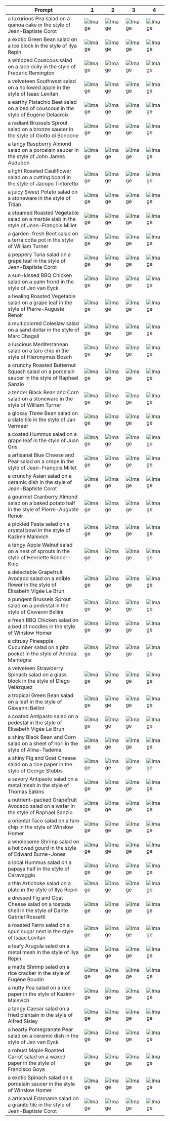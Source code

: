 | Prompt | 1 | 2 | 3 | 4 |
|-|-|-|-|-|
| a luxurious Pea salad on a quinoa cake in the style of Jean-Baptiste Corot | ![Image](https://salad-benchmark-public-assets.s3.us-east-2.amazonaws.com/sdxl/f14bf35b-ba27-4304-babf-a15de63c1898-0.jpg) | ![Image](https://salad-benchmark-public-assets.s3.us-east-2.amazonaws.com/sdxl/f14bf35b-ba27-4304-babf-a15de63c1898-1.jpg) | ![Image](https://salad-benchmark-public-assets.s3.us-east-2.amazonaws.com/sdxl/f14bf35b-ba27-4304-babf-a15de63c1898-2.jpg) | ![Image](https://salad-benchmark-public-assets.s3.us-east-2.amazonaws.com/sdxl/f14bf35b-ba27-4304-babf-a15de63c1898-3.jpg) |
| a exotic Green Bean salad on a ice block in the style of Ilya Repin | ![Image](https://salad-benchmark-public-assets.s3.us-east-2.amazonaws.com/sdxl/12582e69-c7e5-485b-8ee4-a98cb4589a46-0.jpg) | ![Image](https://salad-benchmark-public-assets.s3.us-east-2.amazonaws.com/sdxl/12582e69-c7e5-485b-8ee4-a98cb4589a46-1.jpg) | ![Image](https://salad-benchmark-public-assets.s3.us-east-2.amazonaws.com/sdxl/12582e69-c7e5-485b-8ee4-a98cb4589a46-2.jpg) | ![Image](https://salad-benchmark-public-assets.s3.us-east-2.amazonaws.com/sdxl/12582e69-c7e5-485b-8ee4-a98cb4589a46-3.jpg) |
| a whipped Couscous salad on a lace doily in the style of Frederic Remington | ![Image](https://salad-benchmark-public-assets.s3.us-east-2.amazonaws.com/sdxl/246da55c-38dd-4134-9de1-79bb94269c78-0.jpg) | ![Image](https://salad-benchmark-public-assets.s3.us-east-2.amazonaws.com/sdxl/246da55c-38dd-4134-9de1-79bb94269c78-1.jpg) | ![Image](https://salad-benchmark-public-assets.s3.us-east-2.amazonaws.com/sdxl/246da55c-38dd-4134-9de1-79bb94269c78-2.jpg) | ![Image](https://salad-benchmark-public-assets.s3.us-east-2.amazonaws.com/sdxl/246da55c-38dd-4134-9de1-79bb94269c78-3.jpg) |
| a velveteen Southwest salad on a hollowed apple in the style of Isaac Levitan | ![Image](https://salad-benchmark-public-assets.s3.us-east-2.amazonaws.com/sdxl/3fc23a5e-ecb6-47e5-9566-3949be8d17ee-0.jpg) | ![Image](https://salad-benchmark-public-assets.s3.us-east-2.amazonaws.com/sdxl/3fc23a5e-ecb6-47e5-9566-3949be8d17ee-1.jpg) | ![Image](https://salad-benchmark-public-assets.s3.us-east-2.amazonaws.com/sdxl/3fc23a5e-ecb6-47e5-9566-3949be8d17ee-2.jpg) | ![Image](https://salad-benchmark-public-assets.s3.us-east-2.amazonaws.com/sdxl/3fc23a5e-ecb6-47e5-9566-3949be8d17ee-3.jpg) |
| a earthy Pistachio Beet salad on a bed of couscous in the style of Eugène Delacroix | ![Image](https://salad-benchmark-public-assets.s3.us-east-2.amazonaws.com/sdxl/7406b55b-d721-466a-b0cc-1fdbb9102b39-0.jpg) | ![Image](https://salad-benchmark-public-assets.s3.us-east-2.amazonaws.com/sdxl/7406b55b-d721-466a-b0cc-1fdbb9102b39-1.jpg) | ![Image](https://salad-benchmark-public-assets.s3.us-east-2.amazonaws.com/sdxl/7406b55b-d721-466a-b0cc-1fdbb9102b39-2.jpg) | ![Image](https://salad-benchmark-public-assets.s3.us-east-2.amazonaws.com/sdxl/7406b55b-d721-466a-b0cc-1fdbb9102b39-3.jpg) |
| a radiant Brussels Sprout salad on a bronze saucer in the style of Giotto di Bondone | ![Image](https://salad-benchmark-public-assets.s3.us-east-2.amazonaws.com/sdxl/2d628f90-bac5-46d5-b5b3-2b86ab37b13f-0.jpg) | ![Image](https://salad-benchmark-public-assets.s3.us-east-2.amazonaws.com/sdxl/2d628f90-bac5-46d5-b5b3-2b86ab37b13f-1.jpg) | ![Image](https://salad-benchmark-public-assets.s3.us-east-2.amazonaws.com/sdxl/2d628f90-bac5-46d5-b5b3-2b86ab37b13f-2.jpg) | ![Image](https://salad-benchmark-public-assets.s3.us-east-2.amazonaws.com/sdxl/2d628f90-bac5-46d5-b5b3-2b86ab37b13f-3.jpg) |
| a tangy Raspberry Almond salad on a porcelain saucer in the style of John James Audubon | ![Image](https://salad-benchmark-public-assets.s3.us-east-2.amazonaws.com/sdxl/b1225033-4062-4b13-86d0-b1bee2fe7143-0.jpg) | ![Image](https://salad-benchmark-public-assets.s3.us-east-2.amazonaws.com/sdxl/b1225033-4062-4b13-86d0-b1bee2fe7143-1.jpg) | ![Image](https://salad-benchmark-public-assets.s3.us-east-2.amazonaws.com/sdxl/b1225033-4062-4b13-86d0-b1bee2fe7143-2.jpg) | ![Image](https://salad-benchmark-public-assets.s3.us-east-2.amazonaws.com/sdxl/b1225033-4062-4b13-86d0-b1bee2fe7143-3.jpg) |
| a light Roasted Cauliflower salad on a cutting board in the style of Jacopo Tintoretto | ![Image](https://salad-benchmark-public-assets.s3.us-east-2.amazonaws.com/sdxl/398c0a76-b410-4a3a-b7c1-c4aba6e0b9c8-0.jpg) | ![Image](https://salad-benchmark-public-assets.s3.us-east-2.amazonaws.com/sdxl/398c0a76-b410-4a3a-b7c1-c4aba6e0b9c8-1.jpg) | ![Image](https://salad-benchmark-public-assets.s3.us-east-2.amazonaws.com/sdxl/398c0a76-b410-4a3a-b7c1-c4aba6e0b9c8-2.jpg) | ![Image](https://salad-benchmark-public-assets.s3.us-east-2.amazonaws.com/sdxl/398c0a76-b410-4a3a-b7c1-c4aba6e0b9c8-3.jpg) |
| a juicy Sweet Potato salad on a stoneware in the style of Titian | ![Image](https://salad-benchmark-public-assets.s3.us-east-2.amazonaws.com/sdxl/a21fbb9b-eba9-44c9-bc63-2620a2849646-0.jpg) | ![Image](https://salad-benchmark-public-assets.s3.us-east-2.amazonaws.com/sdxl/a21fbb9b-eba9-44c9-bc63-2620a2849646-1.jpg) | ![Image](https://salad-benchmark-public-assets.s3.us-east-2.amazonaws.com/sdxl/a21fbb9b-eba9-44c9-bc63-2620a2849646-2.jpg) | ![Image](https://salad-benchmark-public-assets.s3.us-east-2.amazonaws.com/sdxl/a21fbb9b-eba9-44c9-bc63-2620a2849646-3.jpg) |
| a steamed Roasted Vegetable salad on a marble slab in the style of Jean-François Millet | ![Image](https://salad-benchmark-public-assets.s3.us-east-2.amazonaws.com/sdxl/c2d0bce8-8c51-421d-8340-78703635f7b3-0.jpg) | ![Image](https://salad-benchmark-public-assets.s3.us-east-2.amazonaws.com/sdxl/c2d0bce8-8c51-421d-8340-78703635f7b3-1.jpg) | ![Image](https://salad-benchmark-public-assets.s3.us-east-2.amazonaws.com/sdxl/c2d0bce8-8c51-421d-8340-78703635f7b3-2.jpg) | ![Image](https://salad-benchmark-public-assets.s3.us-east-2.amazonaws.com/sdxl/c2d0bce8-8c51-421d-8340-78703635f7b3-3.jpg) |
| a garden-fresh Beet salad on a terra cotta pot in the style of William Turner | ![Image](https://salad-benchmark-public-assets.s3.us-east-2.amazonaws.com/sdxl/465d44f5-56c8-4698-8a24-3814e66d66b9-0.jpg) | ![Image](https://salad-benchmark-public-assets.s3.us-east-2.amazonaws.com/sdxl/465d44f5-56c8-4698-8a24-3814e66d66b9-1.jpg) | ![Image](https://salad-benchmark-public-assets.s3.us-east-2.amazonaws.com/sdxl/465d44f5-56c8-4698-8a24-3814e66d66b9-2.jpg) | ![Image](https://salad-benchmark-public-assets.s3.us-east-2.amazonaws.com/sdxl/465d44f5-56c8-4698-8a24-3814e66d66b9-3.jpg) |
| a peppery Tuna salad on a grape leaf in the style of Jean-Baptiste Corot | ![Image](https://salad-benchmark-public-assets.s3.us-east-2.amazonaws.com/sdxl/c87c572e-1935-4c53-b326-4b98c4ac320d-0.jpg) | ![Image](https://salad-benchmark-public-assets.s3.us-east-2.amazonaws.com/sdxl/c87c572e-1935-4c53-b326-4b98c4ac320d-1.jpg) | ![Image](https://salad-benchmark-public-assets.s3.us-east-2.amazonaws.com/sdxl/c87c572e-1935-4c53-b326-4b98c4ac320d-2.jpg) | ![Image](https://salad-benchmark-public-assets.s3.us-east-2.amazonaws.com/sdxl/c87c572e-1935-4c53-b326-4b98c4ac320d-3.jpg) |
| a sun-kissed BBQ Chicken salad on a palm frond in the style of Jan van Eyck | ![Image](https://salad-benchmark-public-assets.s3.us-east-2.amazonaws.com/sdxl/60bbd40f-0399-4a0c-9063-112a2d450728-0.jpg) | ![Image](https://salad-benchmark-public-assets.s3.us-east-2.amazonaws.com/sdxl/60bbd40f-0399-4a0c-9063-112a2d450728-1.jpg) | ![Image](https://salad-benchmark-public-assets.s3.us-east-2.amazonaws.com/sdxl/60bbd40f-0399-4a0c-9063-112a2d450728-2.jpg) | ![Image](https://salad-benchmark-public-assets.s3.us-east-2.amazonaws.com/sdxl/60bbd40f-0399-4a0c-9063-112a2d450728-3.jpg) |
| a healing Roasted Vegetable salad on a grape leaf in the style of Pierre-Auguste Renoir | ![Image](https://salad-benchmark-public-assets.s3.us-east-2.amazonaws.com/sdxl/b9852a7a-549f-41dc-9969-aae3192e8918-0.jpg) | ![Image](https://salad-benchmark-public-assets.s3.us-east-2.amazonaws.com/sdxl/b9852a7a-549f-41dc-9969-aae3192e8918-1.jpg) | ![Image](https://salad-benchmark-public-assets.s3.us-east-2.amazonaws.com/sdxl/b9852a7a-549f-41dc-9969-aae3192e8918-2.jpg) | ![Image](https://salad-benchmark-public-assets.s3.us-east-2.amazonaws.com/sdxl/b9852a7a-549f-41dc-9969-aae3192e8918-3.jpg) |
| a multicolored Coleslaw salad on a sand dollar in the style of Marc Chagall | ![Image](https://salad-benchmark-public-assets.s3.us-east-2.amazonaws.com/sdxl/4a7ad078-3a01-4eb2-956d-3e4a91706446-0.jpg) | ![Image](https://salad-benchmark-public-assets.s3.us-east-2.amazonaws.com/sdxl/4a7ad078-3a01-4eb2-956d-3e4a91706446-1.jpg) | ![Image](https://salad-benchmark-public-assets.s3.us-east-2.amazonaws.com/sdxl/4a7ad078-3a01-4eb2-956d-3e4a91706446-2.jpg) | ![Image](https://salad-benchmark-public-assets.s3.us-east-2.amazonaws.com/sdxl/4a7ad078-3a01-4eb2-956d-3e4a91706446-3.jpg) |
| a luscious Mediterranean salad on a taro chip in the style of Hieronymus Bosch | ![Image](https://salad-benchmark-public-assets.s3.us-east-2.amazonaws.com/sdxl/f33836b4-a754-4f11-ad81-2a470046a5bb-0.jpg) | ![Image](https://salad-benchmark-public-assets.s3.us-east-2.amazonaws.com/sdxl/f33836b4-a754-4f11-ad81-2a470046a5bb-1.jpg) | ![Image](https://salad-benchmark-public-assets.s3.us-east-2.amazonaws.com/sdxl/f33836b4-a754-4f11-ad81-2a470046a5bb-2.jpg) | ![Image](https://salad-benchmark-public-assets.s3.us-east-2.amazonaws.com/sdxl/f33836b4-a754-4f11-ad81-2a470046a5bb-3.jpg) |
| a crunchy Roasted Butternut Squash salad on a porcelain saucer in the style of Raphael Sanzio | ![Image](https://salad-benchmark-public-assets.s3.us-east-2.amazonaws.com/sdxl/75f1258f-e881-410d-8a5a-59ad8b8f3705-0.jpg) | ![Image](https://salad-benchmark-public-assets.s3.us-east-2.amazonaws.com/sdxl/75f1258f-e881-410d-8a5a-59ad8b8f3705-1.jpg) | ![Image](https://salad-benchmark-public-assets.s3.us-east-2.amazonaws.com/sdxl/75f1258f-e881-410d-8a5a-59ad8b8f3705-2.jpg) | ![Image](https://salad-benchmark-public-assets.s3.us-east-2.amazonaws.com/sdxl/75f1258f-e881-410d-8a5a-59ad8b8f3705-3.jpg) |
| a tender Black Bean and Corn salad on a stoneware in the style of William Turner | ![Image](https://salad-benchmark-public-assets.s3.us-east-2.amazonaws.com/sdxl/bf31af1f-486f-42a3-a482-c1d581d020e0-0.jpg) | ![Image](https://salad-benchmark-public-assets.s3.us-east-2.amazonaws.com/sdxl/bf31af1f-486f-42a3-a482-c1d581d020e0-1.jpg) | ![Image](https://salad-benchmark-public-assets.s3.us-east-2.amazonaws.com/sdxl/bf31af1f-486f-42a3-a482-c1d581d020e0-2.jpg) | ![Image](https://salad-benchmark-public-assets.s3.us-east-2.amazonaws.com/sdxl/bf31af1f-486f-42a3-a482-c1d581d020e0-3.jpg) |
| a glossy Three Bean salad on a slate tile in the style of Jan Vermeer | ![Image](https://salad-benchmark-public-assets.s3.us-east-2.amazonaws.com/sdxl/49d8c05a-7bbf-443c-8865-fe393b9725b4-0.jpg) | ![Image](https://salad-benchmark-public-assets.s3.us-east-2.amazonaws.com/sdxl/49d8c05a-7bbf-443c-8865-fe393b9725b4-1.jpg) | ![Image](https://salad-benchmark-public-assets.s3.us-east-2.amazonaws.com/sdxl/49d8c05a-7bbf-443c-8865-fe393b9725b4-2.jpg) | ![Image](https://salad-benchmark-public-assets.s3.us-east-2.amazonaws.com/sdxl/49d8c05a-7bbf-443c-8865-fe393b9725b4-3.jpg) |
| a coated Hummus salad on a grape leaf in the style of Juan Gris | ![Image](https://salad-benchmark-public-assets.s3.us-east-2.amazonaws.com/sdxl/8f03153a-ea51-45a7-af29-4e6fe5d082ad-0.jpg) | ![Image](https://salad-benchmark-public-assets.s3.us-east-2.amazonaws.com/sdxl/8f03153a-ea51-45a7-af29-4e6fe5d082ad-1.jpg) | ![Image](https://salad-benchmark-public-assets.s3.us-east-2.amazonaws.com/sdxl/8f03153a-ea51-45a7-af29-4e6fe5d082ad-2.jpg) | ![Image](https://salad-benchmark-public-assets.s3.us-east-2.amazonaws.com/sdxl/8f03153a-ea51-45a7-af29-4e6fe5d082ad-3.jpg) |
| a artisanal Blue Cheese and Pear salad on a crepe in the style of Jean-François Millet | ![Image](https://salad-benchmark-public-assets.s3.us-east-2.amazonaws.com/sdxl/e97649e3-1031-4441-a480-2ac88e129e98-0.jpg) | ![Image](https://salad-benchmark-public-assets.s3.us-east-2.amazonaws.com/sdxl/e97649e3-1031-4441-a480-2ac88e129e98-1.jpg) | ![Image](https://salad-benchmark-public-assets.s3.us-east-2.amazonaws.com/sdxl/e97649e3-1031-4441-a480-2ac88e129e98-2.jpg) | ![Image](https://salad-benchmark-public-assets.s3.us-east-2.amazonaws.com/sdxl/e97649e3-1031-4441-a480-2ac88e129e98-3.jpg) |
| a crunchy Asian salad on a ceramic dish in the style of Jean-Baptiste Corot | ![Image](https://salad-benchmark-public-assets.s3.us-east-2.amazonaws.com/sdxl/bc87b6a1-a8a1-45bc-a9e4-c64c19c997b2-0.jpg) | ![Image](https://salad-benchmark-public-assets.s3.us-east-2.amazonaws.com/sdxl/bc87b6a1-a8a1-45bc-a9e4-c64c19c997b2-1.jpg) | ![Image](https://salad-benchmark-public-assets.s3.us-east-2.amazonaws.com/sdxl/bc87b6a1-a8a1-45bc-a9e4-c64c19c997b2-2.jpg) | ![Image](https://salad-benchmark-public-assets.s3.us-east-2.amazonaws.com/sdxl/bc87b6a1-a8a1-45bc-a9e4-c64c19c997b2-3.jpg) |
| a gourmet Cranberry Almond salad on a baked potato half in the style of Pierre-Auguste Renoir | ![Image](https://salad-benchmark-public-assets.s3.us-east-2.amazonaws.com/sdxl/60800a1b-ab07-4263-b547-3336c3bf5c1e-0.jpg) | ![Image](https://salad-benchmark-public-assets.s3.us-east-2.amazonaws.com/sdxl/60800a1b-ab07-4263-b547-3336c3bf5c1e-1.jpg) | ![Image](https://salad-benchmark-public-assets.s3.us-east-2.amazonaws.com/sdxl/60800a1b-ab07-4263-b547-3336c3bf5c1e-2.jpg) | ![Image](https://salad-benchmark-public-assets.s3.us-east-2.amazonaws.com/sdxl/60800a1b-ab07-4263-b547-3336c3bf5c1e-3.jpg) |
| a pickled Pasta salad on a crystal bowl in the style of Kazimir Malevich | ![Image](https://salad-benchmark-public-assets.s3.us-east-2.amazonaws.com/sdxl/7434c7b9-cdca-408e-b440-55ba3ebacb2e-0.jpg) | ![Image](https://salad-benchmark-public-assets.s3.us-east-2.amazonaws.com/sdxl/7434c7b9-cdca-408e-b440-55ba3ebacb2e-1.jpg) | ![Image](https://salad-benchmark-public-assets.s3.us-east-2.amazonaws.com/sdxl/7434c7b9-cdca-408e-b440-55ba3ebacb2e-2.jpg) | ![Image](https://salad-benchmark-public-assets.s3.us-east-2.amazonaws.com/sdxl/7434c7b9-cdca-408e-b440-55ba3ebacb2e-3.jpg) |
| a tangy Apple Walnut salad on a nest of sprouts in the style of Henriette Ronner-Knip | ![Image](https://salad-benchmark-public-assets.s3.us-east-2.amazonaws.com/sdxl/43d3c74a-2560-46ab-9d1b-26ed16b66e3e-0.jpg) | ![Image](https://salad-benchmark-public-assets.s3.us-east-2.amazonaws.com/sdxl/43d3c74a-2560-46ab-9d1b-26ed16b66e3e-1.jpg) | ![Image](https://salad-benchmark-public-assets.s3.us-east-2.amazonaws.com/sdxl/43d3c74a-2560-46ab-9d1b-26ed16b66e3e-2.jpg) | ![Image](https://salad-benchmark-public-assets.s3.us-east-2.amazonaws.com/sdxl/43d3c74a-2560-46ab-9d1b-26ed16b66e3e-3.jpg) |
| a delectable Grapefruit Avocado salad on a edible flower in the style of Élisabeth Vigée Le Brun | ![Image](https://salad-benchmark-public-assets.s3.us-east-2.amazonaws.com/sdxl/a79ee781-7afa-40a3-a548-6d5d30f57336-0.jpg) | ![Image](https://salad-benchmark-public-assets.s3.us-east-2.amazonaws.com/sdxl/a79ee781-7afa-40a3-a548-6d5d30f57336-1.jpg) | ![Image](https://salad-benchmark-public-assets.s3.us-east-2.amazonaws.com/sdxl/a79ee781-7afa-40a3-a548-6d5d30f57336-2.jpg) | ![Image](https://salad-benchmark-public-assets.s3.us-east-2.amazonaws.com/sdxl/a79ee781-7afa-40a3-a548-6d5d30f57336-3.jpg) |
| a pungent Brussels Sprout salad on a pedestal in the style of Giovanni Bellini | ![Image](https://salad-benchmark-public-assets.s3.us-east-2.amazonaws.com/sdxl/d3c61686-7d45-4bf5-b1a5-2acdef8a8da1-0.jpg) | ![Image](https://salad-benchmark-public-assets.s3.us-east-2.amazonaws.com/sdxl/d3c61686-7d45-4bf5-b1a5-2acdef8a8da1-1.jpg) | ![Image](https://salad-benchmark-public-assets.s3.us-east-2.amazonaws.com/sdxl/d3c61686-7d45-4bf5-b1a5-2acdef8a8da1-2.jpg) | ![Image](https://salad-benchmark-public-assets.s3.us-east-2.amazonaws.com/sdxl/d3c61686-7d45-4bf5-b1a5-2acdef8a8da1-3.jpg) |
| a fresh BBQ Chicken salad on a bed of noodles in the style of Winslow Homer | ![Image](https://salad-benchmark-public-assets.s3.us-east-2.amazonaws.com/sdxl/85154bd3-e7ba-4caf-ac71-39817ba12bbf-0.jpg) | ![Image](https://salad-benchmark-public-assets.s3.us-east-2.amazonaws.com/sdxl/85154bd3-e7ba-4caf-ac71-39817ba12bbf-1.jpg) | ![Image](https://salad-benchmark-public-assets.s3.us-east-2.amazonaws.com/sdxl/85154bd3-e7ba-4caf-ac71-39817ba12bbf-2.jpg) | ![Image](https://salad-benchmark-public-assets.s3.us-east-2.amazonaws.com/sdxl/85154bd3-e7ba-4caf-ac71-39817ba12bbf-3.jpg) |
| a citrusy Pineapple Cucumber salad on a pita pocket in the style of Andrea Mantegna | ![Image](https://salad-benchmark-public-assets.s3.us-east-2.amazonaws.com/sdxl/5298849a-549d-4082-b596-51753ab04185-0.jpg) | ![Image](https://salad-benchmark-public-assets.s3.us-east-2.amazonaws.com/sdxl/5298849a-549d-4082-b596-51753ab04185-1.jpg) | ![Image](https://salad-benchmark-public-assets.s3.us-east-2.amazonaws.com/sdxl/5298849a-549d-4082-b596-51753ab04185-2.jpg) | ![Image](https://salad-benchmark-public-assets.s3.us-east-2.amazonaws.com/sdxl/5298849a-549d-4082-b596-51753ab04185-3.jpg) |
| a velveteen Strawberry Spinach salad on a glass block in the style of Diego Velázquez | ![Image](https://salad-benchmark-public-assets.s3.us-east-2.amazonaws.com/sdxl/38781440-33f9-4b6b-b862-2bd51d44e9fe-0.jpg) | ![Image](https://salad-benchmark-public-assets.s3.us-east-2.amazonaws.com/sdxl/38781440-33f9-4b6b-b862-2bd51d44e9fe-1.jpg) | ![Image](https://salad-benchmark-public-assets.s3.us-east-2.amazonaws.com/sdxl/38781440-33f9-4b6b-b862-2bd51d44e9fe-2.jpg) | ![Image](https://salad-benchmark-public-assets.s3.us-east-2.amazonaws.com/sdxl/38781440-33f9-4b6b-b862-2bd51d44e9fe-3.jpg) |
| a tropical Green Bean salad on a leaf in the style of Giovanni Bellini | ![Image](https://salad-benchmark-public-assets.s3.us-east-2.amazonaws.com/sdxl/764331a4-d38a-4274-8d83-9d06d0989962-0.jpg) | ![Image](https://salad-benchmark-public-assets.s3.us-east-2.amazonaws.com/sdxl/764331a4-d38a-4274-8d83-9d06d0989962-1.jpg) | ![Image](https://salad-benchmark-public-assets.s3.us-east-2.amazonaws.com/sdxl/764331a4-d38a-4274-8d83-9d06d0989962-2.jpg) | ![Image](https://salad-benchmark-public-assets.s3.us-east-2.amazonaws.com/sdxl/764331a4-d38a-4274-8d83-9d06d0989962-3.jpg) |
| a coated Antipasto salad on a pedestal in the style of Élisabeth Vigée Le Brun | ![Image](https://salad-benchmark-public-assets.s3.us-east-2.amazonaws.com/sdxl/7547cb66-7db3-4a5e-b265-477812c7137b-0.jpg) | ![Image](https://salad-benchmark-public-assets.s3.us-east-2.amazonaws.com/sdxl/7547cb66-7db3-4a5e-b265-477812c7137b-1.jpg) | ![Image](https://salad-benchmark-public-assets.s3.us-east-2.amazonaws.com/sdxl/7547cb66-7db3-4a5e-b265-477812c7137b-2.jpg) | ![Image](https://salad-benchmark-public-assets.s3.us-east-2.amazonaws.com/sdxl/7547cb66-7db3-4a5e-b265-477812c7137b-3.jpg) |
| a shiny Black Bean and Corn salad on a sheet of nori in the style of Alma-Tadema | ![Image](https://salad-benchmark-public-assets.s3.us-east-2.amazonaws.com/sdxl/3be7e5dc-62ec-408a-8dd2-fc266736d91e-0.jpg) | ![Image](https://salad-benchmark-public-assets.s3.us-east-2.amazonaws.com/sdxl/3be7e5dc-62ec-408a-8dd2-fc266736d91e-1.jpg) | ![Image](https://salad-benchmark-public-assets.s3.us-east-2.amazonaws.com/sdxl/3be7e5dc-62ec-408a-8dd2-fc266736d91e-2.jpg) | ![Image](https://salad-benchmark-public-assets.s3.us-east-2.amazonaws.com/sdxl/3be7e5dc-62ec-408a-8dd2-fc266736d91e-3.jpg) |
| a shiny Fig and Goat Cheese salad on a rice paper in the style of George Stubbs | ![Image](https://salad-benchmark-public-assets.s3.us-east-2.amazonaws.com/sdxl/a630cd85-d991-438b-b6c8-7a2e1a5d27a7-0.jpg) | ![Image](https://salad-benchmark-public-assets.s3.us-east-2.amazonaws.com/sdxl/a630cd85-d991-438b-b6c8-7a2e1a5d27a7-1.jpg) | ![Image](https://salad-benchmark-public-assets.s3.us-east-2.amazonaws.com/sdxl/a630cd85-d991-438b-b6c8-7a2e1a5d27a7-2.jpg) | ![Image](https://salad-benchmark-public-assets.s3.us-east-2.amazonaws.com/sdxl/a630cd85-d991-438b-b6c8-7a2e1a5d27a7-3.jpg) |
| a savory Antipasto salad on a metal mesh in the style of Thomas Eakins | ![Image](https://salad-benchmark-public-assets.s3.us-east-2.amazonaws.com/sdxl/f69cae6d-f274-41ed-91ea-ba4e486db0b8-0.jpg) | ![Image](https://salad-benchmark-public-assets.s3.us-east-2.amazonaws.com/sdxl/f69cae6d-f274-41ed-91ea-ba4e486db0b8-1.jpg) | ![Image](https://salad-benchmark-public-assets.s3.us-east-2.amazonaws.com/sdxl/f69cae6d-f274-41ed-91ea-ba4e486db0b8-2.jpg) | ![Image](https://salad-benchmark-public-assets.s3.us-east-2.amazonaws.com/sdxl/f69cae6d-f274-41ed-91ea-ba4e486db0b8-3.jpg) |
| a nutrient-packed Grapefruit Avocado salad on a wafer in the style of Raphael Sanzio | ![Image](https://salad-benchmark-public-assets.s3.us-east-2.amazonaws.com/sdxl/da95b832-cfa7-4d73-8b39-9ae76ca33534-0.jpg) | ![Image](https://salad-benchmark-public-assets.s3.us-east-2.amazonaws.com/sdxl/da95b832-cfa7-4d73-8b39-9ae76ca33534-1.jpg) | ![Image](https://salad-benchmark-public-assets.s3.us-east-2.amazonaws.com/sdxl/da95b832-cfa7-4d73-8b39-9ae76ca33534-2.jpg) | ![Image](https://salad-benchmark-public-assets.s3.us-east-2.amazonaws.com/sdxl/da95b832-cfa7-4d73-8b39-9ae76ca33534-3.jpg) |
| a oriental Taco salad on a taro chip in the style of Winslow Homer | ![Image](https://salad-benchmark-public-assets.s3.us-east-2.amazonaws.com/sdxl/87949a46-6108-4071-8eed-a937b23cbc8c-0.jpg) | ![Image](https://salad-benchmark-public-assets.s3.us-east-2.amazonaws.com/sdxl/87949a46-6108-4071-8eed-a937b23cbc8c-1.jpg) | ![Image](https://salad-benchmark-public-assets.s3.us-east-2.amazonaws.com/sdxl/87949a46-6108-4071-8eed-a937b23cbc8c-2.jpg) | ![Image](https://salad-benchmark-public-assets.s3.us-east-2.amazonaws.com/sdxl/87949a46-6108-4071-8eed-a937b23cbc8c-3.jpg) |
| a wholesome Shrimp salad on a hollowed gourd in the style of Edward Burne-Jones | ![Image](https://salad-benchmark-public-assets.s3.us-east-2.amazonaws.com/sdxl/39320aff-663a-4a1d-9242-3e1c0a8472ab-0.jpg) | ![Image](https://salad-benchmark-public-assets.s3.us-east-2.amazonaws.com/sdxl/39320aff-663a-4a1d-9242-3e1c0a8472ab-1.jpg) | ![Image](https://salad-benchmark-public-assets.s3.us-east-2.amazonaws.com/sdxl/39320aff-663a-4a1d-9242-3e1c0a8472ab-2.jpg) | ![Image](https://salad-benchmark-public-assets.s3.us-east-2.amazonaws.com/sdxl/39320aff-663a-4a1d-9242-3e1c0a8472ab-3.jpg) |
| a local Hummus salad on a papaya half in the style of Caravaggio | ![Image](https://salad-benchmark-public-assets.s3.us-east-2.amazonaws.com/sdxl/0b5c5767-6211-446d-853d-19fb041b93c9-0.jpg) | ![Image](https://salad-benchmark-public-assets.s3.us-east-2.amazonaws.com/sdxl/0b5c5767-6211-446d-853d-19fb041b93c9-1.jpg) | ![Image](https://salad-benchmark-public-assets.s3.us-east-2.amazonaws.com/sdxl/0b5c5767-6211-446d-853d-19fb041b93c9-2.jpg) | ![Image](https://salad-benchmark-public-assets.s3.us-east-2.amazonaws.com/sdxl/0b5c5767-6211-446d-853d-19fb041b93c9-3.jpg) |
| a thin Artichoke salad on a plate in the style of Ilya Repin | ![Image](https://salad-benchmark-public-assets.s3.us-east-2.amazonaws.com/sdxl/8284f885-0223-4ab5-b594-9d574e76e41c-0.jpg) | ![Image](https://salad-benchmark-public-assets.s3.us-east-2.amazonaws.com/sdxl/8284f885-0223-4ab5-b594-9d574e76e41c-1.jpg) | ![Image](https://salad-benchmark-public-assets.s3.us-east-2.amazonaws.com/sdxl/8284f885-0223-4ab5-b594-9d574e76e41c-2.jpg) | ![Image](https://salad-benchmark-public-assets.s3.us-east-2.amazonaws.com/sdxl/8284f885-0223-4ab5-b594-9d574e76e41c-3.jpg) |
| a dressed Fig and Goat Cheese salad on a tostada shell in the style of Dante Gabriel Rossetti | ![Image](https://salad-benchmark-public-assets.s3.us-east-2.amazonaws.com/sdxl/1eb38400-ea95-4788-bfbb-c7b79bd3af88-0.jpg) | ![Image](https://salad-benchmark-public-assets.s3.us-east-2.amazonaws.com/sdxl/1eb38400-ea95-4788-bfbb-c7b79bd3af88-1.jpg) | ![Image](https://salad-benchmark-public-assets.s3.us-east-2.amazonaws.com/sdxl/1eb38400-ea95-4788-bfbb-c7b79bd3af88-2.jpg) | ![Image](https://salad-benchmark-public-assets.s3.us-east-2.amazonaws.com/sdxl/1eb38400-ea95-4788-bfbb-c7b79bd3af88-3.jpg) |
| a roasted Farro salad on a spun sugar nest in the style of Isaac Levitan | ![Image](https://salad-benchmark-public-assets.s3.us-east-2.amazonaws.com/sdxl/9ccf4347-8d74-4436-b007-b9a3fa914c43-0.jpg) | ![Image](https://salad-benchmark-public-assets.s3.us-east-2.amazonaws.com/sdxl/9ccf4347-8d74-4436-b007-b9a3fa914c43-1.jpg) | ![Image](https://salad-benchmark-public-assets.s3.us-east-2.amazonaws.com/sdxl/9ccf4347-8d74-4436-b007-b9a3fa914c43-2.jpg) | ![Image](https://salad-benchmark-public-assets.s3.us-east-2.amazonaws.com/sdxl/9ccf4347-8d74-4436-b007-b9a3fa914c43-3.jpg) |
| a leafy Arugula salad on a metal mesh in the style of Ilya Repin | ![Image](https://salad-benchmark-public-assets.s3.us-east-2.amazonaws.com/sdxl/f6aea305-bf92-41f5-880b-debffba08c27-0.jpg) | ![Image](https://salad-benchmark-public-assets.s3.us-east-2.amazonaws.com/sdxl/f6aea305-bf92-41f5-880b-debffba08c27-1.jpg) | ![Image](https://salad-benchmark-public-assets.s3.us-east-2.amazonaws.com/sdxl/f6aea305-bf92-41f5-880b-debffba08c27-2.jpg) | ![Image](https://salad-benchmark-public-assets.s3.us-east-2.amazonaws.com/sdxl/f6aea305-bf92-41f5-880b-debffba08c27-3.jpg) |
| a matte Shrimp salad on a rice cracker in the style of Eugène Boudin | ![Image](https://salad-benchmark-public-assets.s3.us-east-2.amazonaws.com/sdxl/a4074e28-214c-4df2-af3d-c75f62e782dd-0.jpg) | ![Image](https://salad-benchmark-public-assets.s3.us-east-2.amazonaws.com/sdxl/a4074e28-214c-4df2-af3d-c75f62e782dd-1.jpg) | ![Image](https://salad-benchmark-public-assets.s3.us-east-2.amazonaws.com/sdxl/a4074e28-214c-4df2-af3d-c75f62e782dd-2.jpg) | ![Image](https://salad-benchmark-public-assets.s3.us-east-2.amazonaws.com/sdxl/a4074e28-214c-4df2-af3d-c75f62e782dd-3.jpg) |
| a nutty Pea salad on a rice paper in the style of Kazimir Malevich | ![Image](https://salad-benchmark-public-assets.s3.us-east-2.amazonaws.com/sdxl/c0133e94-0f9f-4276-87a3-09f9a71564bb-0.jpg) | ![Image](https://salad-benchmark-public-assets.s3.us-east-2.amazonaws.com/sdxl/c0133e94-0f9f-4276-87a3-09f9a71564bb-1.jpg) | ![Image](https://salad-benchmark-public-assets.s3.us-east-2.amazonaws.com/sdxl/c0133e94-0f9f-4276-87a3-09f9a71564bb-2.jpg) | ![Image](https://salad-benchmark-public-assets.s3.us-east-2.amazonaws.com/sdxl/c0133e94-0f9f-4276-87a3-09f9a71564bb-3.jpg) |
| a tangy Caesar salad on a fried plantain in the style of Alfred Sisley | ![Image](https://salad-benchmark-public-assets.s3.us-east-2.amazonaws.com/sdxl/2749a204-da88-4371-846b-5de8ed65ccf5-0.jpg) | ![Image](https://salad-benchmark-public-assets.s3.us-east-2.amazonaws.com/sdxl/2749a204-da88-4371-846b-5de8ed65ccf5-1.jpg) | ![Image](https://salad-benchmark-public-assets.s3.us-east-2.amazonaws.com/sdxl/2749a204-da88-4371-846b-5de8ed65ccf5-2.jpg) | ![Image](https://salad-benchmark-public-assets.s3.us-east-2.amazonaws.com/sdxl/2749a204-da88-4371-846b-5de8ed65ccf5-3.jpg) |
| a hearty Pomegranate Pear salad on a ceramic dish in the style of Jan van Eyck | ![Image](https://salad-benchmark-public-assets.s3.us-east-2.amazonaws.com/sdxl/54b1d529-1ae8-41c8-a1ca-d498084126bc-0.jpg) | ![Image](https://salad-benchmark-public-assets.s3.us-east-2.amazonaws.com/sdxl/54b1d529-1ae8-41c8-a1ca-d498084126bc-1.jpg) | ![Image](https://salad-benchmark-public-assets.s3.us-east-2.amazonaws.com/sdxl/54b1d529-1ae8-41c8-a1ca-d498084126bc-2.jpg) | ![Image](https://salad-benchmark-public-assets.s3.us-east-2.amazonaws.com/sdxl/54b1d529-1ae8-41c8-a1ca-d498084126bc-3.jpg) |
| a robust Maple Roasted Carrot salad on a waxed paper in the style of Francisco Goya | ![Image](https://salad-benchmark-public-assets.s3.us-east-2.amazonaws.com/sdxl/1a78812d-27a4-4964-9703-cec671fc3e4e-0.jpg) | ![Image](https://salad-benchmark-public-assets.s3.us-east-2.amazonaws.com/sdxl/1a78812d-27a4-4964-9703-cec671fc3e4e-1.jpg) | ![Image](https://salad-benchmark-public-assets.s3.us-east-2.amazonaws.com/sdxl/1a78812d-27a4-4964-9703-cec671fc3e4e-2.jpg) | ![Image](https://salad-benchmark-public-assets.s3.us-east-2.amazonaws.com/sdxl/1a78812d-27a4-4964-9703-cec671fc3e4e-3.jpg) |
| a exotic Spinach salad on a porcelain saucer in the style of Winslow Homer | ![Image](https://salad-benchmark-public-assets.s3.us-east-2.amazonaws.com/sdxl/be72c52c-8672-4a38-8b78-73c759756be2-0.jpg) | ![Image](https://salad-benchmark-public-assets.s3.us-east-2.amazonaws.com/sdxl/be72c52c-8672-4a38-8b78-73c759756be2-1.jpg) | ![Image](https://salad-benchmark-public-assets.s3.us-east-2.amazonaws.com/sdxl/be72c52c-8672-4a38-8b78-73c759756be2-2.jpg) | ![Image](https://salad-benchmark-public-assets.s3.us-east-2.amazonaws.com/sdxl/be72c52c-8672-4a38-8b78-73c759756be2-3.jpg) |
| a artisanal Edamame salad on a granite tile in the style of Jean-Baptiste Corot | ![Image](https://salad-benchmark-public-assets.s3.us-east-2.amazonaws.com/sdxl/6930f6ed-b5d5-4f7b-9fb9-06bd72f4858f-0.jpg) | ![Image](https://salad-benchmark-public-assets.s3.us-east-2.amazonaws.com/sdxl/6930f6ed-b5d5-4f7b-9fb9-06bd72f4858f-1.jpg) | ![Image](https://salad-benchmark-public-assets.s3.us-east-2.amazonaws.com/sdxl/6930f6ed-b5d5-4f7b-9fb9-06bd72f4858f-2.jpg) | ![Image](https://salad-benchmark-public-assets.s3.us-east-2.amazonaws.com/sdxl/6930f6ed-b5d5-4f7b-9fb9-06bd72f4858f-3.jpg) |
